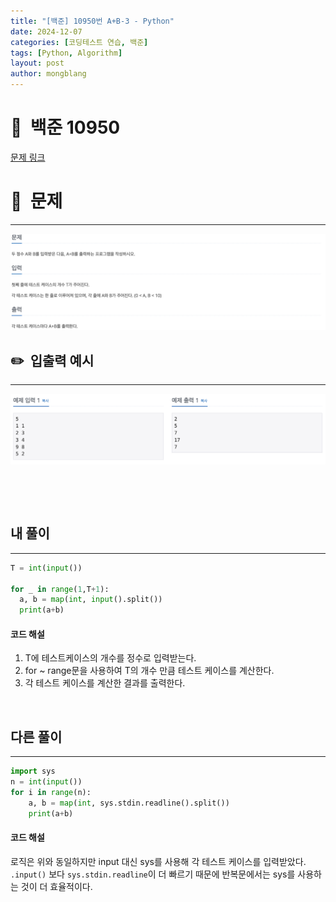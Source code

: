 ```yaml
---
title: "[백준] 10950번 A+B-3 - Python"
date: 2024-12-07  
categories: [코딩테스트 연습, 백준]
tags: [Python, Algorithm]
layout: post
author: mongblang
---
```


# 📌&nbsp; **백준 10950**
[문제 링크](https://www.acmicpc.net/problem/10950)  

# 📝&nbsp; **문제**
---
![problem](/assets/img/codingtest-post-img/BJ10950-1.png)



## ✏️&nbsp; **입출력 예시**
---
![example](/assets/img/codingtest-post-img/BJ10950-2.png)



&nbsp;  

&nbsp;   
   


## **내 풀이**  
---  

```python
T = int(input())

for _ in range(1,T+1):
  a, b = map(int, input().split())
  print(a+b)
```

#### **코드 해설**
1. T에 테스트케이스의 개수를 정수로 입력받는다.
2. for ~ range문을 사용하여 T의 개수 만큼 테스트 케이스를 계산한다. 
3. 각 테스트 케이스를 계산한 결과를 출력한다. 
&nbsp;   


&nbsp;   
## **다른 풀이**   
---

```python
import sys
n = int(input())
for i in range(n):
    a, b = map(int, sys.stdin.readline().split())
    print(a+b)
```
#### **코드 해설**
로직은 위와 동일하지만 input 대신 sys를 사용해 각 테스트 케이스를 입력받았다. `.input()` 보다 `sys.stdin.readline`이 더 빠르기 때문에 반복문에서는 sys를 사용하는 것이 더 효율적이다.

&nbsp;   

&nbsp;   